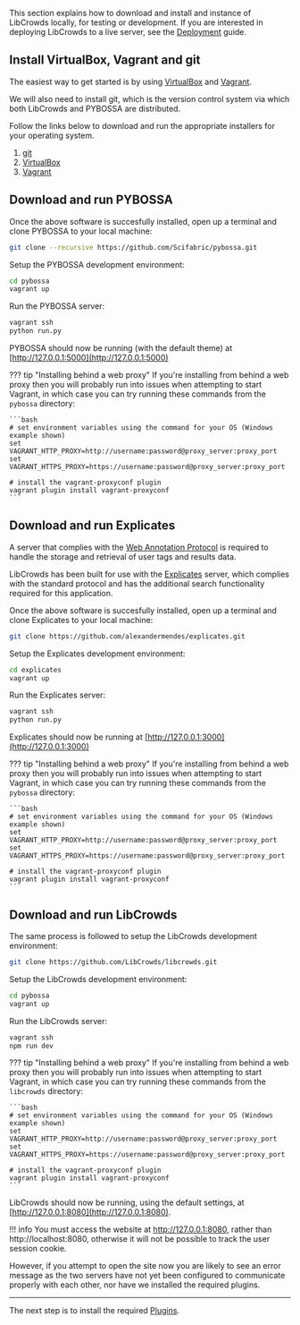 This section explains how to download and install and instance of
LibCrowds locally, for testing or development. If you are interested in
deploying LibCrowds to a live server, see the
[Deployment](/setup/deployment) guide.

## Install VirtualBox, Vagrant and git

The easiest way to get started is by using
[VirtualBox](https://www.virtualbox.org/) and
[Vagrant](https://www.vagrantup.com/).

We will also need to install git, which is the version control system via which
both LibCrowds and PYBOSSA are distributed.

Follow the links below to download and run the appropriate installers for
your operating system.

1. [git](https://git-scm.com/downloads)
2. [VirtualBox](https://www.virtualbox.org/)
3. [Vagrant](https://www.vagrantup.com/)

## Download and run PYBOSSA

Once the above software is succesfully installed, open up a terminal and clone
PYBOSSA to your local machine:

```bash
git clone --recursive https://github.com/Scifabric/pybossa.git
```

Setup the PYBOSSA development environment:

```bash
cd pybossa
vagrant up
```

Run the PYBOSSA server:

```bash
vagrant ssh
python run.py
```

PYBOSSA should now be running (with the default theme) at
[http://127.0.0.1:5000](http://127.0.0.1:5000)

??? tip "Installing behind a web proxy"
    If you're installing from behind a web proxy then you will probably run
    into issues when attempting to start Vagrant, in which case you can try
    running these commands from the `pybossa` directory:

    ```bash
    # set environment variables using the command for your OS (Windows example shown)
    set VAGRANT_HTTP_PROXY=http://username:password@proxy_server:proxy_port
    set VAGRANT_HTTPS_PROXY=https://username:password@proxy_server:proxy_port

    # install the vagrant-proxyconf plugin
    vagrant plugin install vagrant-proxyconf
    ```

## Download and run Explicates

A server that complies with the
[Web Annotation Protocol](https://www.w3.org/TR/annotation-protocol) is
required to handle the storage and retrieval of user tags and results data.

LibCrowds has been built for use with the
[Explicates](https://github.com/alexandermendes/explicates) server, which
complies with the standard protocol and has the additional search
functionality required for this application.

Once the above software is succesfully installed, open up a terminal and clone
Explicates to your local machine:

```bash
git clone https://github.com/alexandermendes/explicates.git
```

Setup the Explicates development environment:

```bash
cd explicates
vagrant up
```

Run the Explicates server:

```bash
vagrant ssh
python run.py
```

Explicates should now be running at
[http://127.0.0.1:3000](http://127.0.0.1:3000)

??? tip "Installing behind a web proxy"
    If you're installing from behind a web proxy then you will probably run
    into issues when attempting to start Vagrant, in which case you can try
    running these commands from the `pybossa` directory:

    ```bash
    # set environment variables using the command for your OS (Windows example shown)
    set VAGRANT_HTTP_PROXY=http://username:password@proxy_server:proxy_port
    set VAGRANT_HTTPS_PROXY=https://username:password@proxy_server:proxy_port

    # install the vagrant-proxyconf plugin
    vagrant plugin install vagrant-proxyconf
    ```

## Download and run LibCrowds

The same process is followed to setup the LibCrowds development environment:

```bash
git clone https://github.com/LibCrowds/libcrowds.git
```

Setup the LibCrowds development environment:

```bash
cd pybossa
vagrant up
```

Run the LibCrowds server:

```bash
vagrant ssh
npm run dev
```

??? tip "Installing behind a web proxy"
    If you're installing from behind a web proxy then you will probably run
    into issues when attempting to start Vagrant, in which case you can try
    running these commands from the `libcrowds` directory:

    ```bash
    # set environment variables using the command for your OS (Windows example shown)
    set VAGRANT_HTTP_PROXY=http://username:password@proxy_server:proxy_port
    set VAGRANT_HTTPS_PROXY=https://username:password@proxy_server:proxy_port

    # install the vagrant-proxyconf plugin
    vagrant plugin install vagrant-proxyconf
    ```

LibCrowds should now be running, using the default settings, at
[http://127.0.0.1:8080](http://127.0.0.1:8080).

!!! info
    You must access the website at http://127.0.0.1:8080, rather than
    http://localhost:8080, otherwise it will not be possible to track the user
    session cookie.

However, if you attempt to open the site now you are likely to see an error
message as the two servers have not yet been configured to communicate properly
with each other, nor have we installed the required plugins.

---

The next step is to install the required [Plugins](/setup/plugins).
